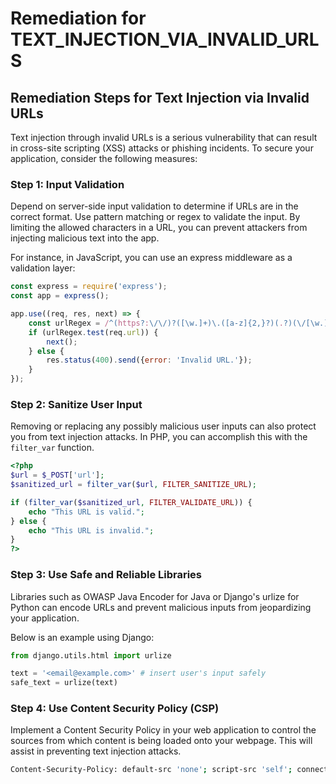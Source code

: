 # Remediation for TEXT_INJECTION_VIA_INVALID_URLS

## Remediation Steps for Text Injection via Invalid URLs

Text injection through invalid URLs is a serious vulnerability that can result in cross-site scripting (XSS) attacks or phishing incidents. To secure your application, consider the following measures:

### Step 1: Input Validation
Depend on server-side input validation to determine if URLs are in the correct format. Use pattern matching or regex to validate the input. By limiting the allowed characters in a URL, you can prevent attackers from injecting malicious text into the app.

For instance, in JavaScript, you can use an express middleware as a validation layer:

```javascript
const express = require('express');
const app = express();

app.use((req, res, next) => {
    const urlRegex = /^(https?:\/\/)?([\w.]+)\.([a-z]{2,}?)(.?)(\/[\w.]*)*\/?$/;
    if (urlRegex.test(req.url)) {
        next();
    } else {
        res.status(400).send({error: 'Invalid URL.'});
    }
});
```

### Step 2: Sanitize User Input

Removing or replacing any possibly malicious user inputs can also protect you from text injection attacks. In PHP, you can accomplish this with the `filter_var` function.

```php
<?php
$url = $_POST['url'];
$sanitized_url = filter_var($url, FILTER_SANITIZE_URL);

if (filter_var($sanitized_url, FILTER_VALIDATE_URL)) {
    echo "This URL is valid.";
} else {
    echo "This URL is invalid.";
}
?>
```

### Step 3: Use Safe and Reliable Libraries

Libraries such as OWASP Java Encoder for Java or Django's urlize for Python can encode URLs and prevent malicious inputs from jeopardizing your application.

Below is an example using Django:

```python
from django.utils.html import urlize

text = '<email@example.com>' # insert user's input safely
safe_text = urlize(text)
```

### Step 4: Use Content Security Policy (CSP)
Implement a Content Security Policy in your web application to control the sources from which content is being loaded onto your webpage. This will assist in preventing text injection attacks.

```bash
Content-Security-Policy: default-src 'none'; script-src 'self'; connect-src 'self'; img-src 'self'; style-src 'self';
```